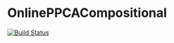 # OnlinePPCACompositional

[![Build Status](https://github.com/ngiann/OnlinePPCACompositional.jl/actions/workflows/CI.yml/badge.svg?branch=main)](https://github.com/ngiann/OnlinePPCACompositional.jl/actions/workflows/CI.yml?query=branch%3Amain)

